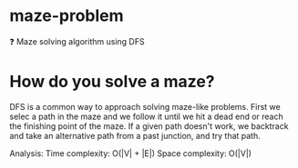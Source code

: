 # maze-problem
:question: Maze solving algorithm using DFS


# How do you solve a maze?

DFS is a common way to approach solving maze-like problems. First we selec a path in the maze and we follow it until we hit a dead end or reach the finishing point of the maze. If a given path
doesn't work, we backtrack and take an alternative path from a past junction, and try that path.

Analysis:
Time complexity: O(|V| + |E|)
Space complexity: O(|V|)
